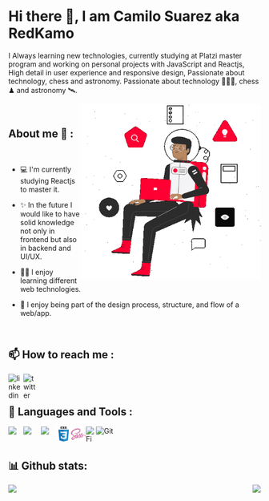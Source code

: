 # Hi there 👋, I am Camilo Suarez aka RedKamo

I Always learning new technologies, currently studying at Platzi master program and working on personal projects with JavaScript and Reactjs, High detail in user experience and responsive design, Passionate about technology, chess and astronomy. Passionate about technology 👨🏾‍💻, chess ♟ and astronomy 🛰.


<img align="right" alt="GIF" src="https://raw.githubusercontent.com/RedKamo/Redkamo/main/assets/ghprofile.gif" height="350" width="360" />
<br/>

## About me 👻 :

<br/>

- 💻 I'm currently studying Reactjs to master it.

- ✨ In the future I would like to have solid knowledge not only in 
      frontend but also in backend and UI/UX.

- 🐱‍🚀 I enjoy learning different web technologies.

- 📐 I enjoy being part of the design process, structure, and flow of
      a web/app.

  <br />
## 📫 How to reach me : 

  <a href="https://www.linkedin.com/in/camiloasuarez/" target="_blank"><img  align="left" alt="linkedin" src="https://cdn2.iconfinder.com/data/icons/social-media-2285/512/1_Linkedin_unofficial_colored_svg-512.png"  width="30" /></a>
  <a href="https://twitter.com/RedKamo_"  target="_blank"><img  align="left" alt="twitter" src="https://cdn2.iconfinder.com/data/icons/social-media-2285/512/1_Twitter3_colored_svg-512.png"  width="30" /></a>
  
  <!-- [![Repos Badge](https://badges.pufler.dev/repos/redkamo)](https://badges.pufler.dev) -->

 <br />

<br />

## 🧰 Languages and Tools :

<img  align="left" src="https://upload.wikimedia.org/wikipedia/commons/thumb/6/6a/JavaScript-logo.png/600px-JavaScript-logo.png"  width="30" />
<img  align="left" src="https://upload.wikimedia.org/wikipedia/commons/thumb/a/a7/React-icon.svg/512px-React-icon.svg.png"  width="35" />
<img  align="left" src="https://upload.wikimedia.org/wikipedia/commons/thumb/6/61/HTML5_logo_and_wordmark.svg/512px-HTML5_logo_and_wordmark.svg.png"  width="30" />
<img align="left" alt="CSS3" width="30px" src="https://raw.githubusercontent.com/github/explore/80688e429a7d4ef2fca1e82350fe8e3517d3494d/topics/css/css.png" />
<img align="left" alt="Sass" width="30px" src="https://raw.githubusercontent.com/github/explore/80688e429a7d4ef2fca1e82350fe8e3517d3494d/topics/sass/sass.png" />
<img align="left" alt="Figma" width="20px" height="30px" src="https://upload.wikimedia.org/wikipedia/commons/thumb/3/33/Figma-logo.svg/400px-Figma-logo.svg.png" />
<img align="left" alt="Git" height="30px" src="https://cdn.freebiesupply.com/logos/large/2x/git-logo-svg-vector.svg" />

  <br />

<br />

## 📊 Github stats:

<img align="left" src="https://github-readme-stats.vercel.app/api?username=redkamo&show_icons=true&theme=radical&show_icons=true">
<img align="right" src="https://github-readme-stats.vercel.app/api/top-langs/?username=redkamo&theme=radical">


<!--
**RedKamo/Redkamo** is a ✨ _special_ ✨ repository because its `README.md` (this file) appears on your GitHub profile.

Here are some ideas to get you started:

- 🔭 I’m currently working on ...
- 🌱 I’m currently learning ...
- 👯 I’m looking to collaborate on ...
- 🤔 I’m looking for help with ...
- 💬 Ask me about ...
- 📫 How to reach me: ...
- 😄 Pronouns: ...
- ⚡ Fun fact: ...
-->
